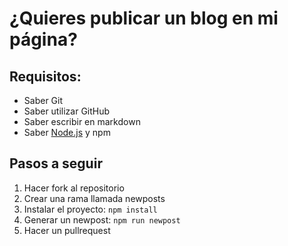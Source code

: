 # ¿Quieres publicar un blog en mi página?

## Requisitos:
- Saber Git
- Saber utilizar GitHub
- Saber escribir en markdown
- Saber [Node.js](https://nodejs.org/) y npm

## Pasos a seguir

1. Hacer fork al repositorio
2. Crear una rama llamada newposts
3. Instalar el proyecto: `npm install`
4. Generar un newpost: `npm run newpost`
5. Hacer un pullrequest